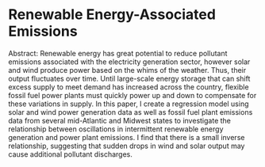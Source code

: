 # Renewable Energy-Associated Emissions

Abstract:
Renewable energy has great potential to reduce pollutant emissions associated with the electricity generation sector, however solar and wind produce power based on the whims of the weather. Thus, their output fluctuates over time. Until large-scale energy storage that can shift excess supply to meet demand has increased across the country, flexible fossil fuel power plants must quickly power up and down to compensate for these variations in supply. In this paper, I create a regression model using solar and wind power generation data as well as fossil fuel plant emissions data from several mid-Atlantic and Midwest states to investigate the relationship between oscillations in intermittent renewable energy generation and power plant emissions. I find that there is a small inverse relationship, suggesting that sudden drops in wind and solar output may cause additional pollutant discharges. 
